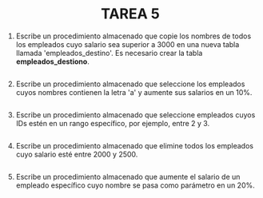 <div align="center">

# TAREA 5

</div>

1. Escribe un procedimiento almacenado que copie los nombres de todos los empleados cuyo salario sea superior a 3000 en una nueva tabla llamada 'empleados_destino'. Es necesario crear la tabla __empleados_destiono__.

      ```sql
      
      ```

2. Escribe un procedimiento almacenado que seleccione los empleados cuyos nombres contienen la letra 'a' y aumente sus salarios en un 10%.

      ```sql
      
      ```

3. Escribe un procedimiento almacenado que seleccione empleados cuyos IDs estén en un rango específico, por ejemplo, entre 2 y 3.

      ```sql
      
      ```

4. Escribe un procedimiento almacenado que elimine todos los empleados cuyo salario esté entre 2000 y 2500.

      ```sql
      
      ```

5. Escribe un procedimiento almacenado que aumente el salario de un empleado específico cuyo nombre se pasa como parámetro en un 20%.

      ```sql
      
      ```
